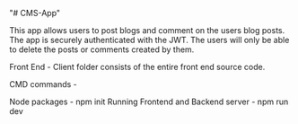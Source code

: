 "# CMS-App" 

This app allows users to post blogs and comment on the users blog posts. The app is securely authenticated with the JWT. The users will only be able to delete the posts or comments created by them. 


Front End - Client folder consists of the entire front end source code. 

CMD commands -

Node packages - npm init
Running Frontend and Backend server - npm run dev
